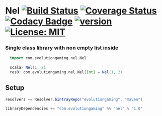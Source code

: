 # Nel [![Build Status](https://travis-ci.org/evolution-gaming/nel.svg)](https://travis-ci.org/evolution-gaming/nel) [![Coverage Status](https://coveralls.io/repos/evolution-gaming/nel/badge.svg)](https://coveralls.io/r/evolution-gaming/nel) [![Codacy Badge](https://api.codacy.com/project/badge/Grade/97f65df37dcd4941b409ab317eace38e)](https://www.codacy.com/app/evolution-gaming/nel?utm_source=github.com&amp;utm_medium=referral&amp;utm_content=evolution-gaming/nel&amp;utm_campaign=Badge_Grade) [ ![version](https://api.bintray.com/packages/evolutiongaming/maven/nel/images/download.svg) ](https://bintray.com/evolutiongaming/maven/nel/_latestVersion) [![License: MIT](https://img.shields.io/badge/License-MIT-yellowgreen.svg)](https://opensource.org/licenses/MIT)

### Single class library with non empty list inside

```scala
  import com.evolutiongaming.nel.Nel
  
  scala> Nel(1, 2)
  res0: com.evolutiongaming.nel.Nel[Int] = Nel(1, 2)
```

## Setup

```scala
resolvers += Resolver.bintrayRepo("evolutiongaming", "maven")

libraryDependencies += "com.evolutiongaming" %% "nel" % "1.0"
```
